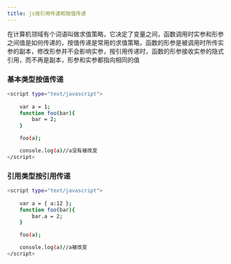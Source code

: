 ```yaml
---
title: js按引用传递和按值传递
---
```

在计算机领域有个词语叫做求值策略，它决定了变量之间，函数调用时实参和形参之间值是如何传递的，按值传递是常用的求值策略，函数的形参是被调用时所传实参的副本，修改形参并不会影响实参，按引用传递时，函数的形参接收实参的隐式引用，而不再是副本，形参和实参都指向相同的值

### 基本类型按值传递


``` bash
<script type="text/javascript">
	
	var a = 1;
	function foo(bar){
		bar = 2;
	}

	foo(a);

	console.log(a)//a没有被改变
</script>

``` 
### 引用类型按引用传递

``` bash
<script type="text/javascript">
	
	var a = { a:12 };
	function foo(bar){
		bar.a = 2;
	}

	foo(a);

	console.log(a)//a被改变
</script>

``` 



